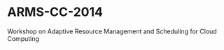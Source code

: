ARMS-CC-2014
============

Workshop on Adaptive Resource Management and Scheduling for Cloud Computing
